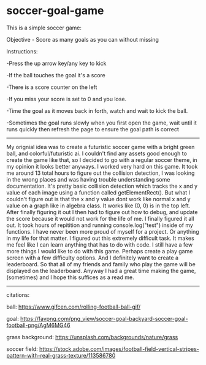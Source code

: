 # soccer-goal-game
  This is a simple soccer game:


  Objective - Score as many goals as you can without missing

  Instructions: 

  -Press the up arrow key/any key to kick

  -If the ball touches the goal it's a score

  -There is a score counter on the left

  -If you miss your score is set to 0 and you lose. 
  
  -Time the goal as it moves back in forth, watch and wait to kick the ball.

  -Sometimes the goal runs slowly when you first open the game, wait until it runs quickly then refresh the page to ensure the goal path is correct



-----------------------------------------------------------------------------------------------------------------------------------------------------------
  
  My orignial idea was to create a futuristic soccer game with a bright green ball, and colorful/futuristic ai.
I couldn't find any assets good enough to create the game like that, so I decided to go with a regular soccer theme, in my opinion
it looks better anyways. I worked very hard on this game. It took me around 13 total hours to figure out the collision detection,
I was looking in the wrong places and was having trouble understanding some documentation. It's pretty basic collision detection which tracks
the x and y value of each image using a function called getElementRect(). But what I couldn't figure out is that the x and y value dont work like normal x and y value on a graph like in algebra class. It works like (0, 0) is in the top left. After finally figuring it out I then had to figure out how
to debug, and update the score because it would not work for the life of me. I finally figured it all out. It took hours of repitition and running console.log("test") inside of my functions. I have never been more proud of myself for a project. Or anything in my life for that matter. I figured out this
extremely difficult task. It makes me feel like I can learn anything that has to do with code. I still have a few more things I would like to do with this game. Perhaps create a play game screen with a few difficulty options. And I definitely want to create a leaderboard. So that all of my friends and family who play the game will be displayed on the leaderboard. Anyway I had a great time making the game,(sometimes) and I hope this suffices as a read me.  

-----------------------------------------------------------------------------------------------------------------------------------------------------------


citations: 

ball: https://www.gifcen.com/rolling-football-ball-gif/

goal: https://favpng.com/png_view/soccer-goal-backyard-soccer-goal-football-png/AgM6MG46

grass background: https://unsplash.com/backgrounds/nature/grass

soccer field: https://stock.adobe.com/images/football-field-vertical-stripes-pattern-with-real-grass-texture/113586780
